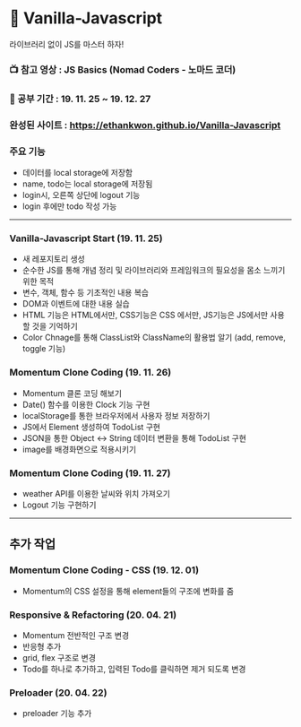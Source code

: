 # :icecream: Vanilla-Javascript

라이브러리 없이 JS를 마스터 하자!

### :tv: 참고 영상 : JS Basics (Nomad Coders - 노마드 코더)
### :date: 공부 기간 : 19. 11. 25 ~ 19. 12. 27

### 완성된 사이트 : https://ethankwon.github.io/Vanilla-Javascript

### 주요 기능 

- 데이터를 local storage에 저장함
- name, todo는 local storage에 저장됨
- login시, 오른쪽 상단에 logout 기능
- login 후에만 todo 작성 가능

---

### Vanilla-Javascript Start (19. 11. 25)

- 새 레포지토리 생성
- 순수한 JS를 통해 개념 정리 및 라이브러리와 프레임워크의 필요성을 몸소 느끼기 위한 목적
- 변수, 객체, 함수 등 기초적인 내용 복습
- DOM과 이벤트에 대한 내용 실습
- HTML 기능은 HTML에서만, CSS기능은 CSS 에서만, JS기능은 JS에서만 사용할 것을 기억하기
- Color Chnage를 통해 ClassList와 ClassName의 활용법 알기 (add, remove, toggle 기능)

### Momentum Clone Coding (19. 11. 26)

- Momentum 클론 코딩 해보기
- Date() 함수를 이용한 Clock 기능 구현
- localStorage를 통한 브라우저에서 사용자 정보 저장하기
- JS에서 Element 생성하여 TodoList 구현
- JSON을 통한 Object <-> String 데이터 변환을 통해 TodoList 구현
- image를 배경화면으로 적용시키기

### Momentum Clone Coding (19. 11. 27)

- weather API를 이용한 날씨와 위치 가져오기
- Logout 기능 구현하기

---
## 추가 작업

### Momentum Clone Coding - CSS (19. 12. 01)

- Momentum의 CSS 설정을 통해 element들의 구조에 변화를 줌


### Responsive & Refactoring (20. 04. 21) 

- Momentum 전반적인 구조 변경
- 반응형 추가 
- grid, flex 구조로 변경
- Todo를 하나로 추가하고, 입력된 Todo를 클릭하면 제거 되도록 변경

### Preloader (20. 04. 22)

- preloader 기능 추가